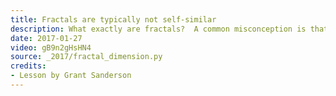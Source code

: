 ```yaml
---
title: Fractals are typically not self-similar
description: What exactly are fractals?  A common misconception is that they are shapes which look exactly like themselves when you zoom in.  In fact, the definition has something to do with the idea of "fractal dimension".
date: 2017-01-27
video: gB9n2gHsHN4
source: _2017/fractal_dimension.py
credits:
- Lesson by Grant Sanderson
---
```

